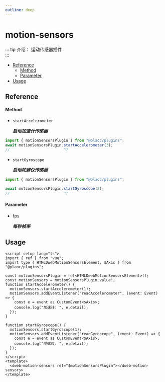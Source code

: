 ```yaml
---
outline: deep
---
```


# motion-sensors

::: tip 介绍：
运动传感器插件  
:::

- [Reference](#reference)
  - [Method](#method)
  - [Parameter](#parameter)
- [Usage](#usage)

## Reference

#### Method

- `startAccelerometer`

  **_启动加速计传感器_**

```ts twoslash
import { motionSensorsPlugin } from "@plaoc/plugins";
await motionSensorsPlugin.startAccelerometer(3);
//                        ^?
```

- `startGyroscope`

  **_启动陀螺仪传感器_**

```ts twoslash
import { motionSensorsPlugin } from "@plaoc/plugins";

await motionSensorsPlugin.startGyroscope(2);
//                        ^?
```

#### Parameter

- fps

  **_每秒帧率_**

## Usage

```vue {5,8,9,10,16,17,18}
<script setup lang="ts">
import { ref } from "vue";
import type { HTMLDwebMotionSensorsElement, $Axis } from "@plaoc/plugins";

const motionSensorsPlugin = ref<HTMLDwebMotionSensorsElement>();
const motionSensors = motionSensorsPlugin.value!;
function startAccelerometer() {
  motionSensors.startAccelerometer(1);
  motionSensors.addEventListener("readAccelerometer", (event: Event) => {
    const e = event as CustomEvent<$Axis>;
    console.log("加速计: ", e.detail);
  });
}

function startGyroscope() {
  motionSensors.startGyroscope(1);
  motionSensors.addEventListener("readGyroscope", (event: Event) => {
    const e = event as CustomEvent<$Axis>;
    console.log("陀螺仪: ", e.detail);
  });
}
</script>
<template>
  <dweb-motion-sensors ref="$motionSensorsPlugin"></dweb-motion-sensors>
</template>
```
